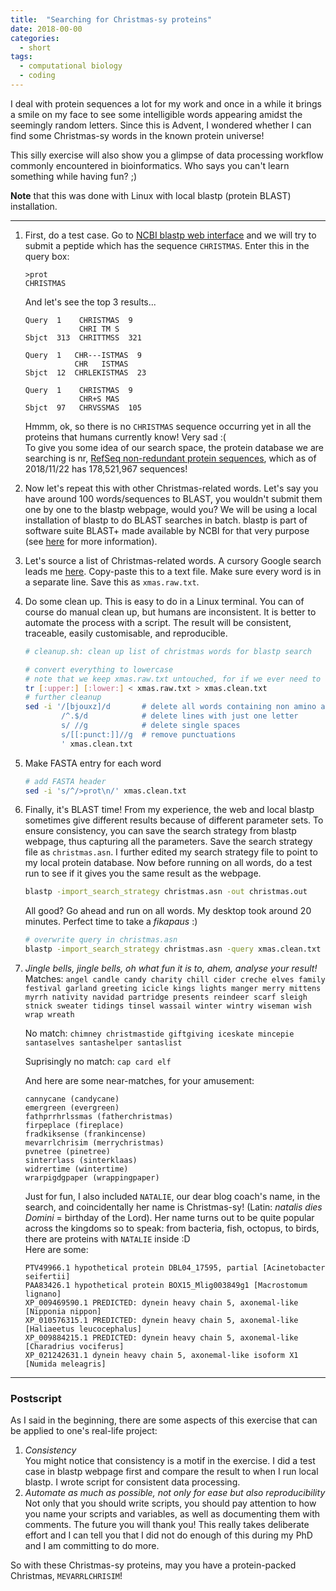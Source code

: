 ```yaml
---
title:  "Searching for Christmas-sy proteins"
date: 2018-00-00
categories: 
  - short
tags:
  - computational biology
  - coding
---
```


I deal with protein sequences a lot for my work and once in a while it brings a smile on my face to see some intelligible words appearing amidst the seemingly random letters. Since this is Advent, I wondered whether I can find some Christmas-sy words in the known protein universe!

This silly exercise will also show you a glimpse of data processing workflow commonly encountered in bioinformatics. Who says you can't learn something while having fun? ;)  

**Note** that this was done with Linux with local blastp (protein BLAST) installation.

---

1. First, do a test case. Go to [NCBI blastp web interface](https://blast.ncbi.nlm.nih.gov/Blast.cgi?PROGRAM=blastp&PAGE_TYPE=BlastSearch&LINK_LOC=blasthome) and we will try to submit a peptide which has the sequence `CHRISTMAS`. Enter this in the query box:

   ```
   >prot
   CHRISTMAS
   ```
   
   And let's see the top 3 results...
   
   ```
   Query  1    CHRISTMAS  9
               CHRI TM S
   Sbjct  313  CHRITTMSS  321
   
   Query  1   CHR---ISTMAS  9
              CHR   ISTMAS
   Sbjct  12  CHRLEKISTMAS  23
   
   Query  1    CHRISTMAS  9
               CHR+S MAS
   Sbjct  97   CHRVSSMAS  105
   ```
   
   Hmmm, ok, so there is no `CHRISTMAS` sequence occurring yet in all the proteins that humans currently know! Very sad :(  
   To give you some idea of our search space, the protein database we are searching is nr, [RefSeq non-redundant protein sequences](https://www.ncbi.nlm.nih.gov/refseq/about/nonredundantproteins/), which as of 2018/11/22 has 178,521,967 sequences!  
   
1. Now let's repeat this with other Christmas-related words. Let's say you have around 100 words/sequences to BLAST, you wouldn't submit them one by one to the blastp webpage, would you? We will be using a local installation of blastp to do BLAST searches in batch. blastp is part of software suite BLAST+ made available by NCBI for that very purpose (see [here](https://blast.ncbi.nlm.nih.gov/Blast.cgi?PROGRAM=blastp&PAGE_TYPE=BlastSearch&LINK_LOC=blasthome) for more information).

1. Let's source a list of Christmas-related words. A cursory Google search leads me [here](https://www.enchantedlearning.com/wordlist/christmas.shtml). Copy-paste this to a text file. Make sure every word is in a separate line. Save this as `xmas.raw.txt`.

1. Do some clean up. This is easy to do in a Linux terminal. You can of course do manual clean up, but humans are inconsistent. It is better to automate the process with a script. The result will be consistent, traceable, easily customisable, and reproducible.

   ```bash
   # cleanup.sh: clean up list of christmas words for blastp search

   # convert everything to lowercase
   # note that we keep xmas.raw.txt untouched, for if we ever need to revisit the data cleanup again
   tr [:upper:] [:lower:] < xmas.raw.txt > xmas.clean.txt 
   # further cleanup 
   sed -i '/[bjouxz]/d       # delete all words containing non amino acid letters
           /^.$/d            # delete lines with just one letter
           s/ //g            # delete single spaces
           s/[[:punct:]]//g  # remove punctuations
           ' xmas.clean.txt
   ```

1. Make FASTA entry for each word 

   ```bash
   # add FASTA header
   sed -i 's/^/>prot\n/' xmas.clean.txt
   ``` 

1. Finally, it's BLAST time! From my experience, the web and local blastp sometimes give different results because of different parameter sets. To ensure consistency, you can save the search strategy from blastp webpage, thus capturing all the parameters. Save the search strategy file as `christmas.asn`. I further edited my search strategy file to point to my local protein database. 
Now before running on all words, do a test run to see if it gives you the same result as the webpage.

   ```bash
   blastp -import_search_strategy christmas.asn -out christmas.out
   ```
   
   All good? Go ahead and run on all words. My desktop took around 20 minutes. Perfect time to take a _fikapaus_ :)
   
   ```bash
   # overwrite query in christmas.asn
   blastp -import_search_strategy christmas.asn -query xmas.clean.txt -out xmas.out    
   ```

1. *Jingle bells, jingle bells, oh what fun it is to, ahem, analyse your result!*   
   Matches:
   `angel candle candy charity chill cider creche elves family festival garland greeting icicle kings lights manger merry mittens myrrh nativity navidad partridge presents reindeer scarf sleigh stnick sweater tidings tinsel wassail winter wintry wiseman wish wrap wreath` 
   
   No match:
   `chimney christmastide giftgiving iceskate mincepie santaselves santashelper santaslist` 
   
   Suprisingly no match:
   `cap card elf`
   
   And here are some near-matches, for your amusement:
   ```
   cannycane (candycane)
   emergreen (evergreen)
   fathprrhrlssmas (fatherchristmas)
   firpeplace (fireplace)
   fradkiksense (frankincense)
   mevarrlchrisim (merrychristmas)
   pvnetree (pinetree)
   sinterrlass (sinterklaas)
   widrertime (wintertime)
   wrarpigdgpaper (wrappingpaper)
   ```

   Just for fun, I also included `NATALIE`, our dear blog coach's name, in the search, and coincidentally her name is Christmas-sy! (Latin: *natalis dies Domini* = birthday of the Lord).
   Her name turns out to be quite popular across the kingdoms so to speak: from bacteria, fish, octopus, to birds, there are proteins with `NATALIE` inside :D   
   Here are some:
   ```
   PTV49966.1 hypothetical protein DBL04_17595, partial [Acinetobacter seifertii]
   PAA83426.1 hypothetical protein BOX15_Mlig003849g1 [Macrostomum lignano]
   XP_009469590.1 PREDICTED: dynein heavy chain 5, axonemal-like [Nipponia nippon]
   XP_010576315.1 PREDICTED: dynein heavy chain 5, axonemal-like [Haliaeetus leucocephalus]
   XP_009884215.1 PREDICTED: dynein heavy chain 5, axonemal-like [Charadrius vociferus]
   XP_021242631.1 dynein heavy chain 5, axonemal-like isoform X1 [Numida meleagris]
   ```

---

### Postscript
As I said in the beginning, there are some aspects of this exercise that can be applied to one's real-life project:
1. _Consistency_  
   You might notice that consistency is a motif in the exercise. I did a test case in blastp webpage first and compare the result to when I run local blastp. I wrote script for consistent data processing.
1. _Automate as much as possible, not only for ease but also reproducibility_  
   Not only that you should write scripts, you should pay attention to how you name your scripts and variables, as well as documenting them with comments. The future you will thank you! This really takes deliberate effort and I can tell you that I did not do enough of this during my PhD and I am committing to do more.

So with these Christmas-sy proteins, may you have a protein-packed Christmas, `MEVARRLCHRISIM`!

